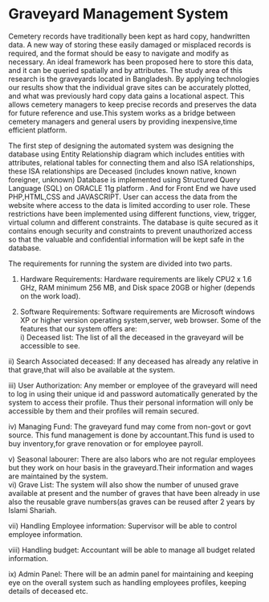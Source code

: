 # Graveyard Management System

Cemetery records have traditionally been kept as hard copy, handwritten data. A new way of storing these easily damaged or misplaced records is required, and the format should be easy to
navigate and modify as necessary.  An ideal framework has been proposed here to store this data, and it can be queried spatially and by attributes. The study area of this research is the
graveyards located in Bangladesh. By applying technologies our results show that the individual grave sites can be accurately plotted, and what was previously hard copy data gains a locational
aspect. This allows cemetery managers to keep precise records and preserves the data for future reference and use.This system works as a bridge between cemetery managers and general users
by providing inexpensive,time efficient platform.

The first step of designing the automated system was designing the database using Entity Relationship diagram which includes entities with attributes, relational tables for connecting them and also ISA relationships, these ISA relationships are Deceased (includes known native, known foreigner, unknown) Database is implemented using Structured
Query Language (SQL) on ORACLE 11g platform . And for Front End we have used PHP,HTML,CSS and JAVASCRIPT. User can access the data from the website where access to the data is limited according to user role. These restrictions have been implemented using different functions, view, trigger,
virtual column and different constraints. The database is quite secured as it contains enough security and constraints to prevent unauthorized access so that the valuable and confidential
information will be kept safe in the database. 


The requirements for running the system are divided into two parts.  

1) Hardware Requirements: Hardware requirements are likely CPU2 x 1.6 GHz, RAM minimum 256 MB, and Disk space 20GB or higher (depends on the work load).  

2) Software Requirements: Software requirements are Microsoft windows XP or higher version operating system,server, web browser. Some of the features that our system offers are:   
i) Deceased list: The list of all the deceased in the graveyard will be accessible to see.  

ii) Search Associated deceased: If any deceased has already any relative in that grave,that will also be available at the system.  

iii) User Authorization: Any member or employee of the graveyard will need to log in using their unique id and password automatically generated by the system to access their profile. Thus their personal information will only be accessible by them and their profiles will remain secured.  

iv) Managing Fund: The graveyard fund may come from non-govt or govt source. This fund management is done by accountant.This fund is used to buy inventory,for grave renovation or for employee payroll.  

v) Seasonal labourer: There are also labors who are not regular employees but they work on hour basis in the graveyard.Their information and wages are maintained by the system.  
vi) Grave List: The system will also show the number of unused grave available at present and the number of graves that have been already in use also the reusable grave numbers(as graves can be reused after 2 years by Islami Shariah.  

vii) Handling Employee information: Supervisor will be able to control employee information.  

viii) Handling budget: Accountant will be able to manage all budget related information.  

ix) Admin Panel: There will be an admin panel for maintaining and keeping eye on the overall system such as handling employees profiles, keeping details
of deceased etc.
